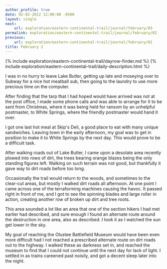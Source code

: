 ```yaml
---
author_profile: true
date: 02-02-2012 12:00:00 -0500
layout: single
next:
    url: exploration/eastern-continental-trail/journal/february/03
permalink: exploration/eastern-continental-trail/journal/february/02
previous:
    url: exploration/eastern-continental-trail/journal/february/01
title: February 2
---
```

{% include exploration/eastern-continental-trail/dayrow-finder.md %}
{% include exploration/eastern-continental-trail/daily-description.html %}

I was in no hurry to leave Lake Butler, getting up late and moseying over to Subway for a nice hot meatball sub, then going to the laundry to use more precious time on the computer.

After finding that the tarp that I had hoped would have arrived was not at the post office, I made some phone calls and was able to arrange for it to be sent from Christmas, where it was being held for ransom by an unhelpful postmaster, to White Springs, where the friendly postmaster would hand it over.

I got one last hot meal at Skip's Deli, a good place to eat with many unique sandwiches. Leaving town in the early afternoon, my goal was to get in position to make it to White Springs by the next day. This would prove to be a difficult task.

After walking roads out of Lake Butler, I came upon a desolate area recently plowed into rows of dirt, the trees bearing orange blazes being the only standing figures left. Walking on such terrain was not good, but thankfully it gave way to dirt roads before too long.

Occasionally the trail would return to the woods, and sometimes to the clear-cut areas, but mostly I walked dirt roads all afternoon. At one point I came across one of the terraforming machines causing the havoc. It passed right in front of me, and I got to see the spinning blades and large roller in action, creating another row of broken up dirt and tree roots.

This area sounded a lot like an area that one of the section hikers I had met earlier had described, and sure enough I found an alternate route around the destruction in one area, also as described. I took it as I watched the sun get lower in the sky.

My goal of reaching the Olustee Battlefield Museum would have been even more difficult had I not reached a prescribed alternate route on dirt roads out to the highway. I walked these as darkness set in, and reached the museum to find that I could not continue until the next day for lack of light. I settled in as trains careened past noisily, and got a decent sleep later into the night.